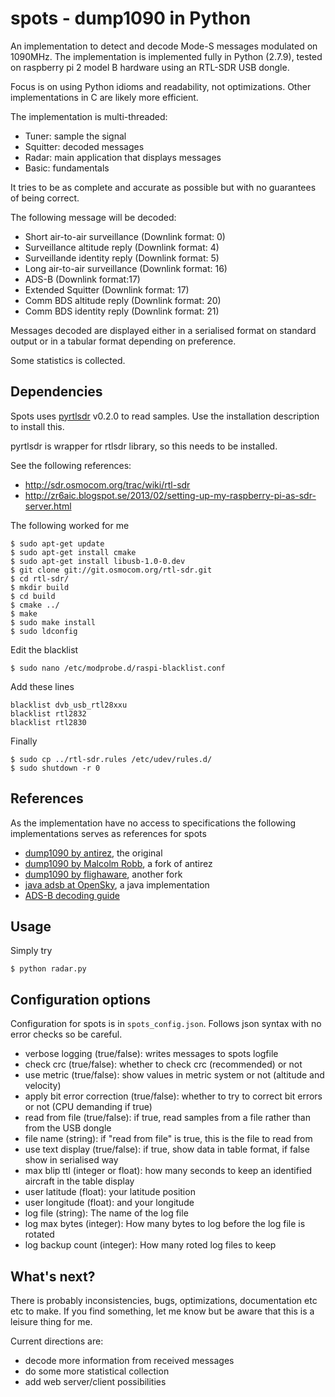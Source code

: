 # spots - dump1090 in Python

An implementation to detect and decode Mode-S messages modulated on 1090MHz.
The implementation is implemented fully in Python (2.7.9), tested on raspberry pi 2 model B hardware using an 
RTL-SDR USB dongle.

Focus is on using Python idioms and readability, not optimizations.
Other implementations in C are likely more efficient.

The implementation is multi-threaded:
* Tuner: sample the signal
* Squitter: decoded messages
* Radar: main application that displays messages
* Basic: fundamentals

It tries to be as complete and accurate as possible but with no guarantees of being correct.

The following message will be decoded:

* Short air-to-air surveillance (Downlink format: 0)
* Surveillance altitude reply (Downlink format: 4)
* Surveillande identity reply (Downlink format: 5)
* Long air-to-air surveillance (Downlink format: 16)
* ADS-B (Downlink format:17)
* Extended Squitter (Downlink format: 17)
* Comm BDS altitude reply (Downlink format: 20)
* Comm BDS identity reply (Downlink format: 21)

Messages decoded are displayed either in a serialised format on standard output
or in a tabular format depending on preference.

Some statistics is collected.

## Dependencies

Spots uses [pyrtlsdr](https://github.com/roger-/pyrtlsdr) v0.2.0 to read samples. 
Use the installation description to install this.

pyrtlsdr is wrapper for rtlsdr library, so this needs to be installed.

See the following references:

* http://sdr.osmocom.org/trac/wiki/rtl-sdr
* http://zr6aic.blogspot.se/2013/02/setting-up-my-raspberry-pi-as-sdr-server.html

The following worked for me

    $ sudo apt-get update
    $ sudo apt-get install cmake
    $ sudo apt-get install libusb-1.0-0.dev
    $ git clone git://git.osmocom.org/rtl-sdr.git
    $ cd rtl-sdr/
    $ mkdir build
    $ cd build
    $ cmake ../
    $ make
    $ sudo make install
    $ sudo ldconfig

Edit the blacklist
 
    $ sudo nano /etc/modprobe.d/raspi-blacklist.conf

Add these lines

    blacklist dvb_usb_rtl28xxu
    blacklist rtl2832
    blacklist rtl2830

Finally

    $ sudo cp ../rtl-sdr.rules /etc/udev/rules.d/
    $ sudo shutdown -r 0


## References

As the implementation have no access to specifications the following implementations serves
as references for spots

* [dump1090 by antirez](https://github.com/antirez/dump1090), the original
* [dump1090 by Malcolm Robb](https://github.com/MalcolmRobb/dump1090), a fork of antirez
* [dump1090 by flighaware](https://github.com/flightaware/dump1090), another fork
* [java adsb at OpenSky](https://github.com/openskynetwork/java-adsb), a java implementation
* [ADS-B decoding guide](http://adsb-decode-guide.readthedocs.io/en/latest/index.html)

## Usage

Simply try

    $ python radar.py

## Configuration options

Configuration for spots is in `spots_config.json`. Follows json syntax with no error checks so be careful.

* verbose logging (true/false): writes messages to spots logfile
* check crc (true/false): whether to check crc (recommended) or not
* use metric (true/false): show values in metric system or not (altitude and velocity)
* apply bit error correction (true/false): whether to try to correct bit errors or not (CPU demanding if true)
* read from file (true/false): if true, read samples from a file rather than from the USB dongle
* file name (string): if "read from file" is true, this is the file to read from
* use text display (true/false): if true, show data in table format, if false show in serialised way
* max blip ttl (integer or float): how many seconds to keep an identified aircraft in the table display
* user latitude (float): your latitude position
* user longitude (float): and your longitude
* log file (string): The name of the log file
* log max bytes (integer): How many bytes to log before the log file is rotated
* log backup count (integer): How many roted log files to keep

## What's next?

There is probably inconsistencies, bugs, optimizations, documentation etc etc to make.
If you find something, let me know but be aware that this is a leisure thing for me.

Current directions are:

* decode more information from received messages
* do some more statistical collection
* add web server/client possibilities